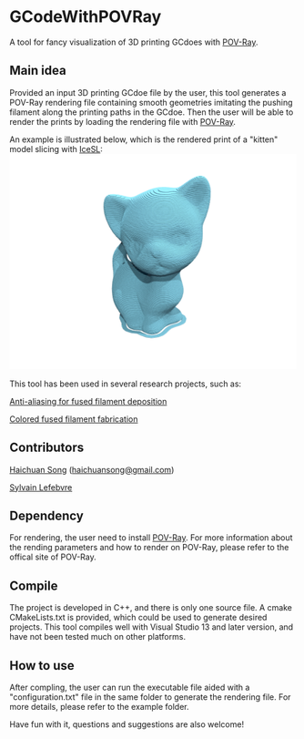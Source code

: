 # GCodeWithPOVRay
A tool for fancy visualization of 3D printing GCdoes with [POV-Ray](http://www.povray.org/download/).

## Main idea
Provided an input 3D printing GCdoe file by the user, this tool generates a POV-Ray rendering file containing smooth geometries imitating the pushing filament along the printing paths in the GCdoe. Then the user will be able to render the prints by loading the rendering file with [POV-Ray](http://www.povray.org/download/).

An example is illustrated below, which is the rendered print of a "kitten" model slicing with [IceSL](http://shapeforge.loria.fr/icesl/):
![](/example/kitten.png)

This tool has been used in several research projects, such as:

[Anti-aliasing for fused filament deposition](https://arxiv.org/abs/1609.03032)

[Colored fused filament fabrication](https://arxiv.org/abs/1709.09689)

## Contributors

[Haichuan Song](https://github.com/shcig) (haichuansong@gmail.com)

[Sylvain Lefebvre](http://www.antexel.com/sylefeb/research)

## Dependency
For rendering, the user need to install [POV-Ray](http://www.povray.org/download/). For more information about the rending parameters and how to render on POV-Ray, please refer to the offical site of POV-Ray.

## Compile
The project is developed in C++, and there is only one source file. A cmake CMakeLists.txt is provided, which could be used to generate desired projects. This tool compiles well with Visual Studio 13 and later version, and have not been tested much on other platforms.

## How to use
After compling, the user can run the executable file aided with a "configuration.txt" file in the same folder to generate the rendering file. For more details, please refer to the example folder.

Have fun with it, questions and suggestions are also welcome!
